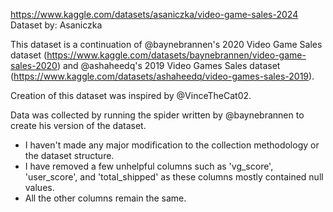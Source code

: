 https://www.kaggle.com/datasets/asaniczka/video-game-sales-2024
Dataset by: Asaniczka

This dataset is a continuation of @baynebrannen's 2020 Video Game Sales dataset (https://www.kaggle.com/datasets/baynebrannen/video-game-sales-2020) and @ashaheedq's 2019 Video Games Sales dataset (https://www.kaggle.com/datasets/ashaheedq/video-games-sales-2019).

Creation of this dataset was inspired by @VinceTheCat02.

Data was collected by running the spider written by @baynebrannen to create his version of the dataset.

* I haven't made any major modification to the collection methodology or the dataset structure.
* I have removed a few unhelpful columns such as 'vg_score', 'user_score', and 'total_shipped' as these columns mostly contained null values.
* All the other columns remain the same.

